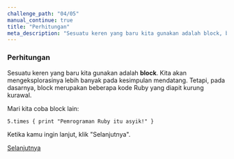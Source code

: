 ```yaml
---
challenge_path: "04/05"
manual_continue: true
title: "Perhitungan"
meta_description: "Sesuatu keren yang baru kita gunakan adalah block, beberapa kode Ruby yang diapit kurung kurawal."
---
```


### Perhitungan

Sesuatu keren yang baru kita gunakan adalah **block**. Kita akan mengeksplorasinya lebih banyak pada kesimpulan mendatang. Tetapi, pada dasarnya, block merupakan beberapa kode Ruby yang diapit kurung kurawal.

Mari kita coba block lain:

`
5.times { print "Pemrograman Ruby itu asyik!" }
`

Ketika kamu ingin lanjut, klik "Selanjutnya".

<div class="cta-with-btn">
	<a href="../05/01.html" class="medium button full-width btn-cta btn-cta-selanjutnya js-challenge-link">Selanjutnya</a>
</div>
